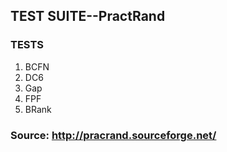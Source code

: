 ## TEST SUITE--PractRand

### TESTS

1. BCFN
2. DC6
3. Gap
4. FPF
5. BRank

### Source: http://pracrand.sourceforge.net/
